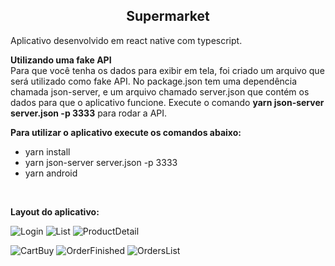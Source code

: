<h2 align="center">
  Supermarket
</h2>
<p align="left">
<a>Aplicativo desenvolvido em react native com typescript.</a></br>
 
 <strong>Utilizando uma fake API</strong></br>
 Para que você tenha os dados para exibir em tela, foi criado um arquivo que será utilizado como fake API.
 No package.json tem uma dependência chamada json-server, e um arquivo chamado server.json que contém os dados para que o aplicativo funcione. 
 Execute o comando **yarn json-server server.json -p 3333** para rodar a API.
 
 **<a>Para utilizar o aplicativo execute os comandos abaixo:</a>**
</p>
<p align="left" >
  
  * <a>yarn install</a></br>
  * <a>yarn json-server server.json -p 3333</a></br>
  * <a>yarn android</a>
</p>
</br>
<p>
 <a><strong>Layout do aplicativo:</strong></a>
</p> 

![Login](https://user-images.githubusercontent.com/26490823/135011452-04f41d68-c68f-48b1-86d2-d94f0186f1df.JPG)
![List](https://user-images.githubusercontent.com/26490823/135012359-92c36aef-0899-45c8-b7a8-8588a8e69579.JPG)
![ProductDetail](https://user-images.githubusercontent.com/26490823/135012435-75513afe-7637-4e0c-bb21-55b955112336.JPG)

![CartBuy](https://user-images.githubusercontent.com/26490823/135011479-e17e702d-3e8c-4808-b88d-ae2e9a2d3e71.JPG)
![OrderFinished](https://user-images.githubusercontent.com/26490823/135012479-9d25f4cc-c007-4007-8bc1-4b9888b766f3.JPG)
![OrdersList](https://user-images.githubusercontent.com/26490823/135012482-4bc00c0a-0ec2-465c-8a85-afc9ae600962.JPG)
